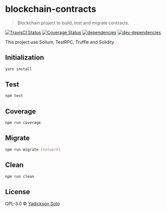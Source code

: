 # blockchain-contracts
> Blockchain project to build, test and migrate contracts.


[![TravisCI Status][travis-image]][travis-url]
[![Coverage Status][coveralls-image]][coveralls-url]
[![dependencies][dependencies-image]][dependencies-url]
[![dev-dependencies][dev-dependencies-image]][dev-dependencies-url]


This project use Solium, TestRPC, Truffle and Solidity

## Initialization

```bash
yarn install
```

## Test

```bash
npm test
```

## Coverage

```bash
npm run coverage
```

## Migrate

```bash
npm run migrate [network]
```

## Clean

```bash
npm run clean
```

## License

GPL-3.0 © [Yadickson Soto](https://github.com/yadickson)


[travis-image]: https://travis-ci.org/yadickson/blockchain-contracts.svg
[travis-url]: https://travis-ci.org/yadickson/blockchain-contracts

[coveralls-image]: https://coveralls.io/repos/github/yadickson/blockchain-contracts/badge.svg
[coveralls-url]: https://coveralls.io/github/yadickson/blockchain-contracts

[dependencies-image]: https://david-dm.org/yadickson/blockchain-contracts/status.svg
[dependencies-url]: https://david-dm.org/yadickson/blockchain-contracts?view=list

[dev-dependencies-image]: https://david-dm.org/yadickson/blockchain-contracts/dev-status.svg
[dev-dependencies-url]: https://david-dm.org/yadickson/blockchain-contracts?type=dev&view=list

